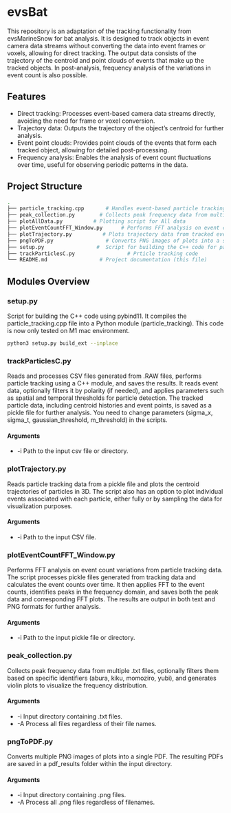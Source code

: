 # evsBat
This repository is an adaptation of the tracking functionality from evsMarineSnow for bat analysis.
It is designed to track objects in event camera data streams without converting the data into event frames or voxels, allowing for direct tracking.
The output data consists of the trajectory of the centroid and point clouds of events that make up the tracked objects. 
In post-analysis, frequency analysis of the variations in event count is also possible.

## Features
- Direct tracking: Processes event-based camera data streams directly, avoiding the need for frame or voxel conversion.
- Trajectory data: Outputs the trajectory of the object’s centroid for further analysis.
- Event point clouds: Provides point clouds of the events that form each tracked object, allowing for detailed post-processing.
- Frequency analysis: Enables the analysis of event count fluctuations over time, useful for observing periodic patterns in the data.

## Project Structure
```bash
.
├── particle_tracking.cpp       # Handles event-based particle tracking in C++
├── peak_collection.py        # Collects peak frequency data from multiple txt files and generates violin plots
├── plotAllData.py          # Plotting script for All data
├── plotEventCountFFT_Window.py      # Performs FFT analysis on event count variations using a Hamming window
├── plotTrajectory.py          # Plots trajectory data from tracked events
├── pngToPDF.py                 # Converts PNG images of plots into a single PDF
├── setup.py                 #  Script for building the C++ code for particle tracking
├── trackParticlesC.py                 # Prticle tracking code
└── README.md                 # Project documentation (this file)
```

## Modules Overview
### setup.py
Script for building the C++ code using pybind11. It compiles the particle_tracking.cpp file into a Python module (particle_tracking). This code is now only tested on M1 mac environment.

```bash
python3 setup.py build_ext --inplace
```

### trackParticlesC.py
Reads and processes CSV files generated from .RAW files, performs particle tracking using a C++ module, and saves the results. It reads event data, optionally filters it by polarity (if needed), and applies parameters such as spatial and temporal thresholds for particle detection. The tracked particle data, including centroid histories and event points, is saved as a pickle file for further analysis.
You need to change parameters (sigma_x, sigma_t, gaussian_threshold, m_threshold) in the scripts.

#### Arguments
- -i Path to the input csv file or directory.

### plotTrajectory.py
Reads particle tracking data from a pickle file and plots the centroid trajectories of particles in 3D. The script also has an option to plot individual events associated with each particle, either fully or by sampling the data for visualization purposes.

#### Arguments
- -i Path to the input CSV file.

### plotEventCountFFT_Window.py
Performs FFT analysis on event count variations from particle tracking data. The script processes pickle files generated from tracking data and calculates the event counts over time. It then applies FFT to the event counts, identifies peaks in the frequency domain, and saves both the peak data and corresponding FFT plots. The results are output in both text and PNG formats for further analysis.

#### Arguments
- -i Path to the input pickle file or directory.

### peak_collection.py
Collects peak frequency data from multiple .txt files, optionally filters them based on specific identifiers (abura, kiku, momoziro, yubi), and generates violin plots to visualize the frequency distribution.

#### Arguments
- -i Input directory containing .txt files.
- -A Process all files regardless of their file names.

### pngToPDF.py
Converts multiple PNG images of plots into a single PDF. The resulting PDFs are saved in a pdf_results folder within the input directory.

#### Arguments
- -i Input directory containing .png files.
- -A Process all .png files regardless of filenames.